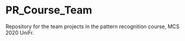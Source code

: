 # PR_Course_Team
Repository for the team projects in the pattern recognition course, MCS 2020 UniFr.
